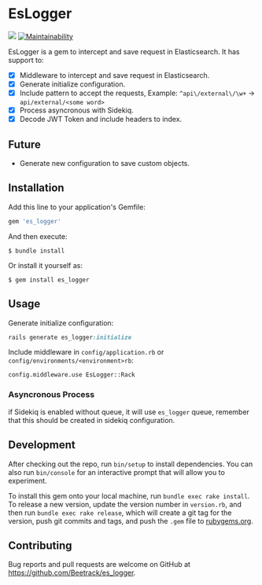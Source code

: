 # EsLogger

![](https://github.com/Beetrack/es-logger/workflows/Github%20Actions/badge.svg?branch=master) [![Maintainability](https://api.codeclimate.com/v1/badges/3b62609b734fa5cb76b2/maintainability)](https://codeclimate.com/github/Beetrack/es-logger/maintainability)

EsLogger is a gem to intercept and save request in Elasticsearch. It has support to:

- [x] Middleware to intercept and save request in Elasticsearch.
- [x] Generate initialize configuration.
- [x] Include pattern to accept the requests, Example: `^api\/external\/\w+` -> `api/external/<some word>`
- [x] Process asyncronous with Sidekiq.
- [x] Decode JWT Token and include headers to index.

## Future

- Generate new configuration to save custom objects.

## Installation

Add this line to your application's Gemfile:

```ruby
gem 'es_logger'
```

And then execute:

    $ bundle install

Or install it yourself as:

    $ gem install es_logger

## Usage

Generate initialize configuration:

```ruby
rails generate es_logger:initialize
```

Include middleware in `config/application.rb` or `config/environments/<environment>rb`:

`config.middleware.use EsLogger::Rack`

### Asyncronous Process

if Sidekiq is enabled without queue, it will use `es_logger` queue, remember that this should be created in sidekiq configuration.

## Development

After checking out the repo, run `bin/setup` to install dependencies. You can also run `bin/console` for an interactive prompt that will allow you to experiment.

To install this gem onto your local machine, run `bundle exec rake install`. To release a new version, update the version number in `version.rb`, and then run `bundle exec rake release`, which will create a git tag for the version, push git commits and tags, and push the `.gem` file to [rubygems.org](https://rubygems.org).

## Contributing

Bug reports and pull requests are welcome on GitHub at https://github.com/Beetrack/es_logger.

